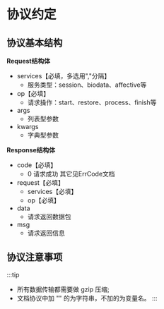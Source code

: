 # 协议约定

## 协议基本结构
**Request结构体** 

- services【必填，多选用","分隔】
    - 服务类型：session、biodata、affective等
- op【必填】
    - 请求操作：start、restore、process、finish等
- args
    - 列表型参数
- kwargs
    - 字典型参数

**Response结构体** 
 
- code【必填】
    - 0 请求成功 其它见ErrCode文档
- request【必填】
    - services【必填】
    - op【必填】
- data
    - 请求返回数据包
- msg
    - 请求返回信息

## 协议注意事项

:::tip
* 所有数据传输都需要做 gzip 压缩; 
* 文档协议中加 "" 的为字符串，不加的为变量名。
:::
